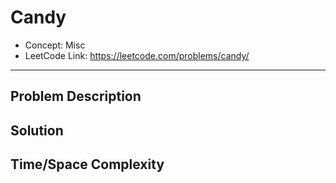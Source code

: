 # Candy

- Concept: Misc
- LeetCode Link: https://leetcode.com/problems/candy/

---

## Problem Description

## Solution

## Time/Space Complexity

